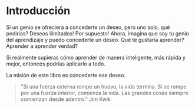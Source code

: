 
# Introducción

Si un genio se ofreciera a concederte un deseo, pero uno solo, qué pedirías? Deseos ilimitados! Por supuesto!
Ahora, imagina que soy tu genio del aprendizaje y puedo concederte un deseo. Qué te gustaría aprender? Aprender a aprender verdad?

Si realmente supieras cómo aprender de manera inteligente, más rápida y mejor, entonces podrías aplicarlo a todo.

La misión de este libro es concederte ese deseo.

> "Si una fuerza externa rompe un huevo, la vida termina. Si se rompe por una fuerza interior, comienza la vida. Las grandes cosas siempre comienzan desde adentro." Jim Kwik